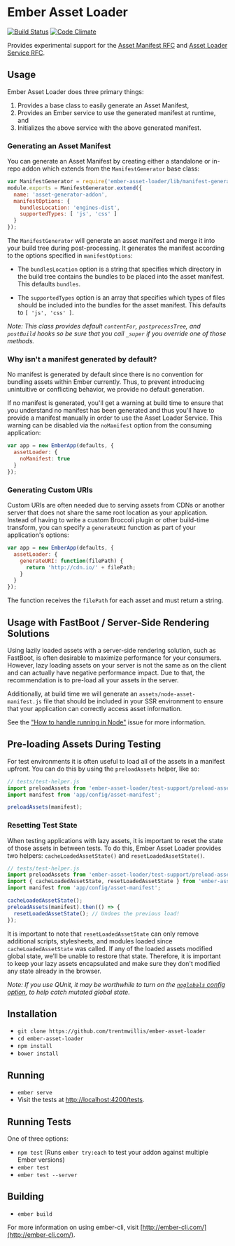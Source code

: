 # Ember Asset Loader

[![Build Status](https://travis-ci.org/trentmwillis/ember-asset-loader.svg?branch=master)](https://travis-ci.org/trentmwillis/ember-asset-loader)
[![Code Climate](https://codeclimate.com/github/trentmwillis/ember-asset-loader/badges/gpa.svg)](https://codeclimate.com/github/trentmwillis/ember-asset-loader)

Provides experimental support for the [Asset Manifest RFC](https://github.com/emberjs/rfcs/pull/153) and [Asset Loader Service RFC](https://github.com/emberjs/rfcs/pull/158).

## Usage

Ember Asset Loader does three primary things:

1. Provides a base class to easily generate an Asset Manifest,
2. Provides an Ember service to use the generated manifest at runtime, and
3. Initializes the above service with the above generated manifest.

### Generating an Asset Manifest

You can generate an Asset Manifest by creating either a standalone or in-repo addon which extends from the
`ManifestGenerator` base class:

```js
var ManifestGenerator = require('ember-asset-loader/lib/manifest-generator');
module.exports = ManifestGenerator.extend({
  name: 'asset-generator-addon',
  manifestOptions: {
    bundlesLocation: 'engines-dist',
    supportedTypes: [ 'js', 'css' ]
  }
});
```

The `ManifestGenerator` will generate an asset manifest and merge it into your build tree during post-processing. It
generates the manifest according to the options specified in `manifestOptions`:

* The `bundlesLocation` option is a string that specifies which directory in the build tree contains the bundles to be
placed into the asset manifest. This defaults `bundles`.

* The `supportedTypes` option is an array that specifies which types of files should be included into the bundles for
the asset manifest. This defaults to `[ 'js', 'css' ]`.

_Note: This class provides default `contentFor`, `postprocessTree`, and `postBuild` hooks so be sure that you call
`_super` if you override one of those methods._

### Why isn't a manifest generated by default?

No manifest is generated by default since there is no convention for bundling assets within Ember currently. Thus, to
prevent introducing unintuitive or conflicting behavior, we provide no default generation.

If no manifest is generated, you'll get a warning at build time to ensure that you understand no manifest has been
generated and thus you'll have to provide a manifest manually in order to use the Asset Loader Service. This warning can
be disabled via the `noManifest` option from the consuming application:

```js
var app = new EmberApp(defaults, {
  assetLoader: {
    noManifest: true
  }
});
```

### Generating Custom URIs

Custom URIs are often needed due to serving assets from CDNs or another server that does not share the same root
location as your application. Instead of having to write a custom Broccoli plugin or other build-time transform, you can
specify a `generateURI` function as part of your application's options:

```js
var app = new EmberApp(defaults, {
  assetLoader: {
    generateURI: function(filePath) {
      return 'http://cdn.io/' + filePath;
    }
  }
});
```

The function receives the `filePath` for each asset and must return a string.

## Usage with FastBoot / Server-Side Rendering Solutions

Using lazily loaded assets with a server-side rendering solution, such as FastBoot, is often desirable to maximize
performance for your consumers. However, lazy loading assets on your server is not the same as on the client and
can actually have negative performance impact. Due to that, the recommendation is to pre-load all your assets in the
server.

Additionally, at build time we will generate an `assets/node-asset-manifest.js` file that should be included in your SSR
environment to ensure that your application can correctly access asset information.

See the ["How to handle running in Node"](https://github.com/trentmwillis/ember-asset-loader/issues/21) issue for more
information.

## Pre-loading Assets During Testing

For test environments it is often useful to load all of the assets in a manifest upfront. You can do this by using the
`preloadAssets` helper, like so:

```js
// tests/test-helper.js
import preloadAssets from 'ember-asset-loader/test-support/preload-assets';
import manifest from 'app/config/asset-manifest';

preloadAssets(manifest);
```

### Resetting Test State

When testing applications with lazy assets, it is important to reset the state of those assets in between tests. To do
this, Ember Asset Loader provides two helpers: `cacheLoadedAssetState()` and `resetLoadedAssetState()`.

```js
// tests/test-helper.js
import preloadAssets from 'ember-asset-loader/test-support/preload-assets';
import { cacheLoadedAssetState, resetLoadedAssetState } from 'ember-asset-loader/test-support/loaded-asset-state';
import manifest from 'app/config/asset-manifest';

cacheLoadedAssetState();
preloadAssets(manifest).then(() => {
  resetLoadedAssetState(); // Undoes the previous load!
});
```

It is important to note that `resetLoadedAssetState` can only remove additional scripts, stylesheets, and modules loaded
since `cacheLoadedAssetState` was called. If any of the loaded assets modified global state, we'll be unable to restore
that state. Therefore, it is important to keep your lazy assets encapsulated and make sure they don't modified any state
already in the browser.

_Note: If you use QUnit, it may be worthwhile to turn on the [`noglobals` config option](https://api.qunitjs.com/QUnit.config/),
to help catch mutated global state._

## Installation

* `git clone https://github.com/trentmwillis/ember-asset-loader`
* `cd ember-asset-loader`
* `npm install`
* `bower install`

## Running

* `ember serve`
* Visit the tests at [http://localhost:4200/tests](http://localhost:4200/tests).

## Running Tests

One of three options:

* `npm test` (Runs `ember try:each` to test your addon against multiple Ember versions)
* `ember test`
* `ember test --server`

## Building

* `ember build`

For more information on using ember-cli, visit [http://ember-cli.com/](http://ember-cli.com/).
